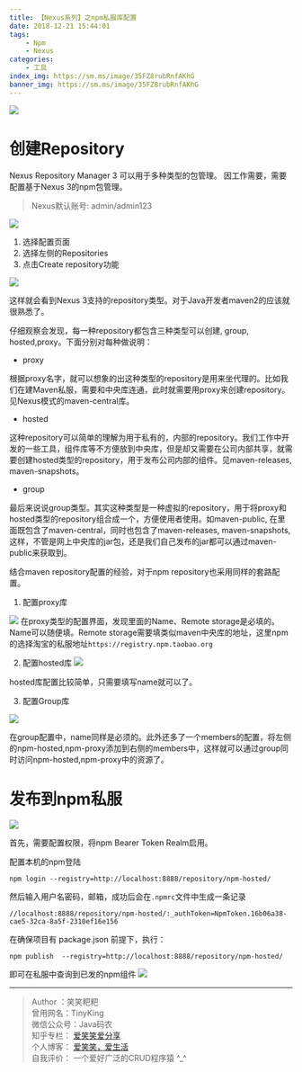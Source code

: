```yaml
---
title: 【Nexus系列】之npm私服库配置
date: 2018-12-21 15:44:01
tags:
    - Npm
    - Nexus
categories:
    - 工具
index_img: https://sm.ms/image/35FZ8rubRnfAKhG
banner_img: https://sm.ms/image/35FZ8rubRnfAKhG
---
```




![](https://ws1.sinaimg.cn/large/806e3151ly1fyd08s62ypj20xc0dwwmr.jpg)

# 创建Repository
Nexus Repository Manager 3 可以用于多种类型的包管理。 因工作需要，需要配置基于Nexus 3的npm包管理。


> Nexus默认账号: admin/admin123

![](https://ws1.sinaimg.cn/large/806e3151ly1fycz6n4q9cj20xr0hrac9.jpg)

1. 选择配置页面
2. 选择左侧的Repositories
3. 点击Create repository功能

![](https://ws1.sinaimg.cn/large/806e3151ly1fycz8kaf4jj20gk0o7ta9.jpg)

这样就会看到Nexus 3支持的repository类型。对于Java开发者maven2的应该就很熟悉了。

仔细观察会发现，每一种repository都包含三种类型可以创建, group, hosted,proxy。下面分别对每种做说明：

- proxy

根据proxy名字，就可以想象的出这种类型的repository是用来坐代理的。比如我们在建Maven私服，需要和中央库连通，此时就需要用proxy来创建repository。见Nexus模式的maven-central库。

- hosted

这种repository可以简单的理解为用于私有的，内部的repository。我们工作中开发的一些工具，组件库等不方便放到中央库，但是却又需要在公司内部共享，就需要创建hosted类型的repository，用于发布公司内部的组件。见maven-releases, maven-snapshots。

- group

最后来说说group类型。其实这种类型是一种虚拟的repository，用于将proxy和hosted类型的repository组合成一个，方便使用者使用。如maven-public, 在里面既包含了maven-central，同时也包含了maven-releases, maven-snapshots,这样，不管是网上中央库的jar包，还是我们自己发布的jar都可以通过maven-public来获取到。

结合maven repository配置的经验，对于npm repository也采用同样的套路配置。

1. 配置proxy库

![](https://ws1.sinaimg.cn/large/806e3151ly1fyczoph1jbj20kj0dbdgk.jpg)
在proxy类型的配置界面，发现里面的Name、Remote storage是必填的。Name可以随便填。Remote storage需要填类似maven中央库的地址，这里npm的选择淘宝的私服地址`https://registry.npm.taobao.org`

2. 配置hosted库
![](https://ws1.sinaimg.cn/large/806e3151ly1fyczsmhcnbj20is0i6wf5.jpg)

hosted库配置比较简单，只需要填写name就可以了。

3. 配置Group库

![](https://ws1.sinaimg.cn/large/806e3151ly1fycztxee51j20l50l1mxw.jpg)

在group配置中，name同样是必须的。此外还多了一个members的配置，将左侧的npm-hosted,npm-proxy添加到右侧的members中，这样就可以通过group同时访问npm-hosted,npm-proxy中的资源了。



# 发布到npm私服

![](https://ws1.sinaimg.cn/large/806e3151ly1fyczztbu5ij20k009jgp4.jpg)

首先，需要配置权限，将npm Bearer Token Realm启用。

配置本机的npm登陆
```
npm login --registry=http://localhost:8888/repository/npm-hosted/
```
然后输入用户名密码，邮箱，成功后会在`.npmrc`文件中生成一条记录

```
//localhost:8888/repository/npm-hosted/:_authToken=NpmToken.16b06a38-cae5-32ca-8a5f-2310ef16e156
```
在确保项目有 package.json 前提下，执行：

```
npm publish  --registry=http://localhost:8888/repository/npm-hosted/

```
即可在私服中查询到已发的npm组件
![](https://ws1.sinaimg.cn/large/806e3151ly1fyd02la9jnj21h60ez3zv.jpg)


---

> Author ：笑笑粑粑  
> 曾用网名：TinyKing  
> 微信公众号：Java码农  
> 知乎专栏： [爱笑笑爱分享](https://zhuanlan.zhihu.com/tinyking)  
> 个人博客： [爱笑笑，爱生活](https://www.wangjianchao.cn/)  
> 自我评价： 一个爱好广泛的CRUD程序猿 \^_^   
